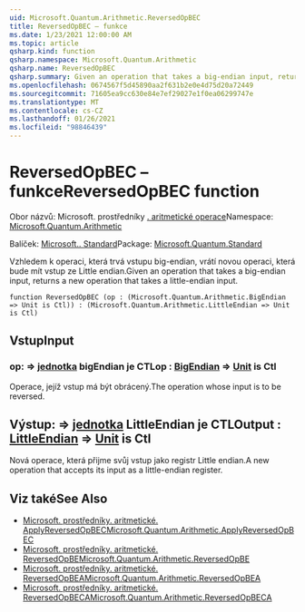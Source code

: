 ```yaml
---
uid: Microsoft.Quantum.Arithmetic.ReversedOpBEC
title: ReversedOpBEC – funkce
ms.date: 1/23/2021 12:00:00 AM
ms.topic: article
qsharp.kind: function
qsharp.namespace: Microsoft.Quantum.Arithmetic
qsharp.name: ReversedOpBEC
qsharp.summary: Given an operation that takes a big-endian input, returns a new operation that takes a little-endian input.
ms.openlocfilehash: 0674567f5d45890aa2f631b2e0e4d75d20a72449
ms.sourcegitcommit: 71605ea9cc630e84e7ef29027e1f0ea06299747e
ms.translationtype: MT
ms.contentlocale: cs-CZ
ms.lasthandoff: 01/26/2021
ms.locfileid: "98846439"
---
```

# <a name="reversedopbec-function"></a><span data-ttu-id="7a271-102">ReversedOpBEC – funkce</span><span class="sxs-lookup"><span data-stu-id="7a271-102">ReversedOpBEC function</span></span>

<span data-ttu-id="7a271-103">Obor názvů: Microsoft. prostředníky [. aritmetické operace](xref:Microsoft.Quantum.Arithmetic)</span><span class="sxs-lookup"><span data-stu-id="7a271-103">Namespace: [Microsoft.Quantum.Arithmetic](xref:Microsoft.Quantum.Arithmetic)</span></span>

<span data-ttu-id="7a271-104">Balíček: [Microsoft.. Standard](https://nuget.org/packages/Microsoft.Quantum.Standard)</span><span class="sxs-lookup"><span data-stu-id="7a271-104">Package: [Microsoft.Quantum.Standard](https://nuget.org/packages/Microsoft.Quantum.Standard)</span></span>


<span data-ttu-id="7a271-105">Vzhledem k operaci, která trvá vstupu big-endian, vrátí novou operaci, která bude mít vstup ze Little endian.</span><span class="sxs-lookup"><span data-stu-id="7a271-105">Given an operation that takes a big-endian input, returns a new operation that takes a little-endian input.</span></span>

```qsharp
function ReversedOpBEC (op : (Microsoft.Quantum.Arithmetic.BigEndian => Unit is Ctl)) : (Microsoft.Quantum.Arithmetic.LittleEndian => Unit is Ctl)
```


## <a name="input"></a><span data-ttu-id="7a271-106">Vstup</span><span class="sxs-lookup"><span data-stu-id="7a271-106">Input</span></span>

### <a name="op--bigendian--unit--is-ctl"></a><span data-ttu-id="7a271-107">op: [](xref:Microsoft.Quantum.Arithmetic.BigEndian) => [jednotka](xref:microsoft.quantum.lang-ref.unit) bigEndian je CTL</span><span class="sxs-lookup"><span data-stu-id="7a271-107">op : [BigEndian](xref:Microsoft.Quantum.Arithmetic.BigEndian) => [Unit](xref:microsoft.quantum.lang-ref.unit)  is Ctl</span></span>

<span data-ttu-id="7a271-108">Operace, jejíž vstup má být obrácený.</span><span class="sxs-lookup"><span data-stu-id="7a271-108">The operation whose input is to be reversed.</span></span>



## <a name="output--littleendian--unit--is-ctl"></a><span data-ttu-id="7a271-109">Výstup: [](xref:Microsoft.Quantum.Arithmetic.LittleEndian) => [jednotka](xref:microsoft.quantum.lang-ref.unit) LittleEndian je CTL</span><span class="sxs-lookup"><span data-stu-id="7a271-109">Output : [LittleEndian](xref:Microsoft.Quantum.Arithmetic.LittleEndian) => [Unit](xref:microsoft.quantum.lang-ref.unit)  is Ctl</span></span>

<span data-ttu-id="7a271-110">Nová operace, která přijme svůj vstup jako registr Little endian.</span><span class="sxs-lookup"><span data-stu-id="7a271-110">A new operation that accepts its input as a little-endian register.</span></span>

## <a name="see-also"></a><span data-ttu-id="7a271-111">Viz také</span><span class="sxs-lookup"><span data-stu-id="7a271-111">See Also</span></span>

- [<span data-ttu-id="7a271-112">Microsoft. prostředníky. aritmetické. ApplyReversedOpBEC</span><span class="sxs-lookup"><span data-stu-id="7a271-112">Microsoft.Quantum.Arithmetic.ApplyReversedOpBEC</span></span>](xref:Microsoft.Quantum.Arithmetic.ApplyReversedOpBEC)
- [<span data-ttu-id="7a271-113">Microsoft. prostředníky. aritmetické. ReversedOpBE</span><span class="sxs-lookup"><span data-stu-id="7a271-113">Microsoft.Quantum.Arithmetic.ReversedOpBE</span></span>](xref:Microsoft.Quantum.Arithmetic.ReversedOpBE)
- [<span data-ttu-id="7a271-114">Microsoft. prostředníky. aritmetické. ReversedOpBEA</span><span class="sxs-lookup"><span data-stu-id="7a271-114">Microsoft.Quantum.Arithmetic.ReversedOpBEA</span></span>](xref:Microsoft.Quantum.Arithmetic.ReversedOpBEA)
- [<span data-ttu-id="7a271-115">Microsoft. prostředníky. aritmetické. ReversedOpBECA</span><span class="sxs-lookup"><span data-stu-id="7a271-115">Microsoft.Quantum.Arithmetic.ReversedOpBECA</span></span>](xref:Microsoft.Quantum.Arithmetic.ReversedOpBECA)